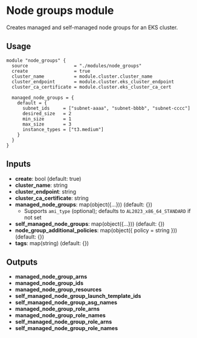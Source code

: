 # Node groups module

Creates managed and self-managed node groups for an EKS cluster.

## Usage

```hcl
module "node_groups" {
  source                 = "./modules/node_groups"
  create                 = true
  cluster_name           = module.cluster.cluster_name
  cluster_endpoint       = module.cluster.eks_cluster_endpoint
  cluster_ca_certificate = module.cluster.eks_cluster_ca_cert

  managed_node_groups = {
    default = {
      subnet_ids     = ["subnet-aaaa", "subnet-bbbb", "subnet-cccc"]
      desired_size   = 2
      min_size       = 1
      max_size       = 3
      instance_types = ["t3.medium"]
    }
  }
}
```

## Inputs

- **create**: bool (default: true)
- **cluster_name**: string
- **cluster_endpoint**: string
- **cluster_ca_certificate**: string
- **managed_node_groups**: map(object({...})) (default: {})
  - Supports `ami_type` (optional); defaults to `AL2023_x86_64_STANDARD` if not set
- **self_managed_node_groups**: map(object({...})) (default: {})
- **node_group_additional_policies**: map(object({ policy = string })) (default: {})
- **tags**: map(string) (default: {})

## Outputs

- **managed_node_group_arns**
- **managed_node_group_ids**
- **managed_node_group_resources**
- **self_managed_node_group_launch_template_ids**
- **self_managed_node_group_asg_names**
- **managed_node_group_role_arns**
- **managed_node_group_role_names**
- **self_managed_node_group_role_arns**
- **self_managed_node_group_role_names**

